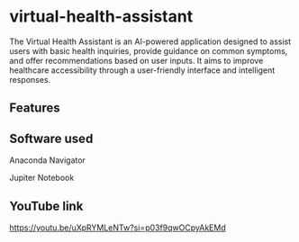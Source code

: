 # virtual-health-assistant
The Virtual Health Assistant is an AI-powered application designed to assist users with basic health inquiries, provide guidance on common symptoms, and offer recommendations based on user inputs. It aims to improve healthcare accessibility through a user-friendly interface and intelligent responses.

## Features 



## Software used

Anaconda Navigator 

Jupiter Notebook 


   
## YouTube link 
https://youtu.be/uXpRYMLeNTw?si=p03f9qwOCpyAkEMd

